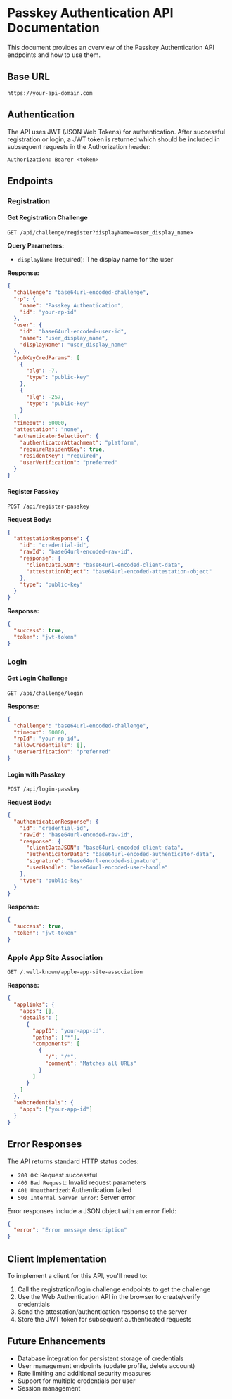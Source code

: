 # Passkey Authentication API Documentation

This document provides an overview of the Passkey Authentication API endpoints and how to use them.

## Base URL

```
https://your-api-domain.com
```

## Authentication

The API uses JWT (JSON Web Tokens) for authentication. After successful registration or login, a JWT token is returned which should be included in subsequent requests in the Authorization header:

```
Authorization: Bearer <token>
```

## Endpoints

### Registration

#### Get Registration Challenge

```
GET /api/challenge/register?displayName=<user_display_name>
```

**Query Parameters:**
- `displayName` (required): The display name for the user

**Response:**
```json
{
  "challenge": "base64url-encoded-challenge",
  "rp": {
    "name": "Passkey Authentication",
    "id": "your-rp-id"
  },
  "user": {
    "id": "base64url-encoded-user-id",
    "name": "user_display_name",
    "displayName": "user_display_name"
  },
  "pubKeyCredParams": [
    {
      "alg": -7,
      "type": "public-key"
    },
    {
      "alg": -257,
      "type": "public-key"
    }
  ],
  "timeout": 60000,
  "attestation": "none",
  "authenticatorSelection": {
    "authenticatorAttachment": "platform",
    "requireResidentKey": true,
    "residentKey": "required",
    "userVerification": "preferred"
  }
}
```

#### Register Passkey

```
POST /api/register-passkey
```

**Request Body:**
```json
{
  "attestationResponse": {
    "id": "credential-id",
    "rawId": "base64url-encoded-raw-id",
    "response": {
      "clientDataJSON": "base64url-encoded-client-data",
      "attestationObject": "base64url-encoded-attestation-object"
    },
    "type": "public-key"
  }
}
```

**Response:**
```json
{
  "success": true,
  "token": "jwt-token"
}
```

### Login

#### Get Login Challenge

```
GET /api/challenge/login
```

**Response:**
```json
{
  "challenge": "base64url-encoded-challenge",
  "timeout": 60000,
  "rpId": "your-rp-id",
  "allowCredentials": [],
  "userVerification": "preferred"
}
```

#### Login with Passkey

```
POST /api/login-passkey
```

**Request Body:**
```json
{
  "authenticationResponse": {
    "id": "credential-id",
    "rawId": "base64url-encoded-raw-id",
    "response": {
      "clientDataJSON": "base64url-encoded-client-data",
      "authenticatorData": "base64url-encoded-authenticator-data",
      "signature": "base64url-encoded-signature",
      "userHandle": "base64url-encoded-user-handle"
    },
    "type": "public-key"
  }
}
```

**Response:**
```json
{
  "success": true,
  "token": "jwt-token"
}
```

### Apple App Site Association

```
GET /.well-known/apple-app-site-association
```

**Response:**
```json
{
  "applinks": {
    "apps": [],
    "details": [
      {
        "appID": "your-app-id",
        "paths": ["*"],
        "components": [
          {
            "/": "/*",
            "comment": "Matches all URLs"
          }
        ]
      }
    ]
  },
  "webcredentials": {
    "apps": ["your-app-id"]
  }
}
```

## Error Responses

The API returns standard HTTP status codes:

- `200 OK`: Request successful
- `400 Bad Request`: Invalid request parameters
- `401 Unauthorized`: Authentication failed
- `500 Internal Server Error`: Server error

Error responses include a JSON object with an `error` field:

```json
{
  "error": "Error message description"
}
```

## Client Implementation

To implement a client for this API, you'll need to:

1. Call the registration/login challenge endpoints to get the challenge
2. Use the Web Authentication API in the browser to create/verify credentials
3. Send the attestation/authentication response to the server
4. Store the JWT token for subsequent authenticated requests

## Future Enhancements

- Database integration for persistent storage of credentials
- User management endpoints (update profile, delete account)
- Rate limiting and additional security measures
- Support for multiple credentials per user
- Session management 